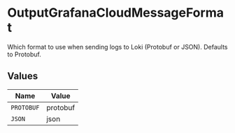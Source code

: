 # OutputGrafanaCloudMessageFormat

Which format to use when sending logs to Loki (Protobuf or JSON).  Defaults to Protobuf.


## Values

| Name       | Value      |
| ---------- | ---------- |
| `PROTOBUF` | protobuf   |
| `JSON`     | json       |